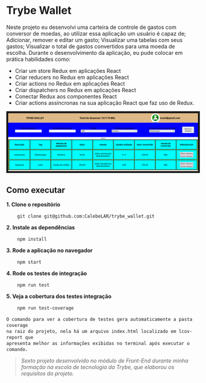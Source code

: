 # Trybe Wallet
Neste projeto eu desenvolvi uma carteira de controle de gastos com conversor de moedas, ao utilizar essa aplicação um usuário é capaz de; Adicionar, remover e editar um gasto; Visualizar uma tabelas com seus gastos; Visualizar o total de gastos convertidos para uma moeda de escolha. Durante o desenvolvimento da aplicação, eu pude colocar em prática habilidades como:
  * Criar um store Redux em aplicações React
  * Criar reducers no Redux em aplicações React
  * Criar actions no Redux em aplicações React
  * Criar dispatchers no Redux em aplicações React
  * Conectar Redux aos componentes React
  * Criar actions assíncronas na sua aplicação React que faz uso de Redux.


<div align="center">
    <img src="./firstImage.png" border="5px">
</div>

## Como executar

**1. Clone o repositório**

```shell
    git clone git@github.com:CalebeLAR/trybe_wallet.git
```

**2. Instale as dependências**

```shell
    npm install
```

**3. Rode a aplicação no navegador**

```shell
    npm start
```

**4. Rode os testes de integração**

```shell
    npm run test
```
**5. Veja a cobertura dos testes integração**  

```shell
    npm run test-coverage
```
    O comando para ver a cobertura de testes gera automaticamente a pasta coverage
    na raiz do projeto, nela há um arquivo index.html localizado em lcov-report que
    apresenta melhor as informações exibidas no terminal após executar o comando.



> _Sexto projeto desenvolvido no módulo de Front-End durante minha formação na escola de tecnologia da Trybe, que elaborou os requisitos do projeto._